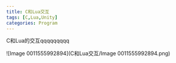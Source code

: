 ```yaml
---
title: C和Lua交互
tags: [C,Lua,Unity]
categories: Program
---
```


C和Lua的交互qqqqqqqqq

<!-- more -->







![Image 0011555992894](C和Lua交互/Image 0011555992894.png)



